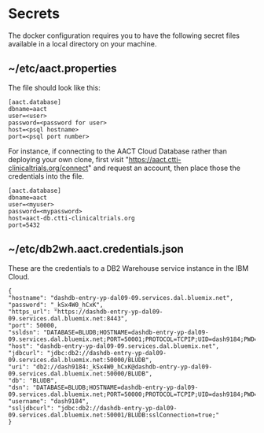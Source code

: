 # Secrets

The docker configuration requires you to have the following secret files available in a local directory on your machine.


## ~/etc/aact.properties

The file should look like this:

	[aact.database]
	dbname=aact
	user=<user>
	password=<password for user>
	host=<psql hostname>
	port=<psql port number>

For instance, if connecting to the AACT Cloud Database rather than deploying your own clone, 
first visit "https://aact.ctti-clinicaltrials.org/connect" and request an account, then
place those the credentials into the file. 

	[aact.database]
	dbname=aact
	user=<myuser>
	password=<mypassword>
	host=aact-db.ctti-clinicaltrials.org
	port=5432


## ~/etc/db2wh.aact.credentials.json 

These are the credentials to a DB2 Warehouse service instance in the IBM Cloud.

	{
	"hostname": "dashdb-entry-yp-dal09-09.services.dal.bluemix.net",
	"password": "_kSx4W0_hCxK",
	"https_url": "https://dashdb-entry-yp-dal09-09.services.dal.bluemix.net:8443",
	"port": 50000,
	"ssldsn": "DATABASE=BLUDB;HOSTNAME=dashdb-entry-yp-dal09-09.services.dal.bluemix.net;PORT=50001;PROTOCOL=TCPIP;UID=dash9184;PWD=_kSx4W0_hCxK;Security=SSL;",
	"host": "dashdb-entry-yp-dal09-09.services.dal.bluemix.net",
	"jdbcurl": "jdbc:db2://dashdb-entry-yp-dal09-09.services.dal.bluemix.net:50000/BLUDB",
	"uri": "db2://dash9184:_kSx4W0_hCxK@dashdb-entry-yp-dal09-09.services.dal.bluemix.net:50000/BLUDB",
	"db": "BLUDB",
	"dsn": "DATABASE=BLUDB;HOSTNAME=dashdb-entry-yp-dal09-09.services.dal.bluemix.net;PORT=50000;PROTOCOL=TCPIP;UID=dash9184;PWD=_kSx4W0_hCxK;",
	"username": "dash9184",
	"ssljdbcurl": "jdbc:db2://dashdb-entry-yp-dal09-09.services.dal.bluemix.net:50001/BLUDB:sslConnection=true;"
	}
	
	